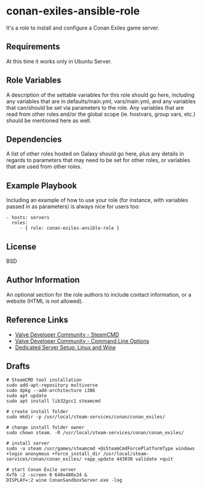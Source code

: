 conan-exiles-ansible-role
=========

It's a role to install and configure a Conan Exiles game server.

Requirements
------------

At this time it works only in Ubuntu Server.

Role Variables
--------------

A description of the settable variables for this role should go here, including
any variables that are in defaults/main.yml, vars/main.yml, and any variables
that can/should be set via parameters to the role. Any variables that are read
from other roles and/or the global scope (ie. hostvars, group vars, etc.) should
be mentioned here as well.

Dependencies
------------

A list of other roles hosted on Galaxy should go here, plus any details in
regards to parameters that may need to be set for other roles, or variables that
are used from other roles.

Example Playbook
----------------

Including an example of how to use your role (for instance, with variables
passed in as parameters) is always nice for users too:

    - hosts: servers
      roles:
         - { role: conan-exiles-ansible-role }

License
-------

BSD

Author Information
------------------

An optional section for the role authors to include contact information, or a
website (HTML is not allowed).


Reference Links
---------------

- [Valve Developer Community - SteamCMD](https://developer.valvesoftware.com/wiki/SteamCMD)
- [Valve Developer Community - Command Line Options](https://developer.valvesoftware.com/wiki/Command_Line_Options)
- [Dedicated Server Setup: Linux and Wine](https://conanexiles.gamepedia.com/Dedicated_Server_Setup:_Linux_and_Wine)

Drafts
------

    # SteamCMD tool installation
    sudo add-apt-repository multiverse
    sudo dpkg --add-architecture i386
    sudo apt update
    sudo apt install lib32gcc1 steamcmd

    # create install folder
    sudo mkdir -p /usr/local/steam-services/conan/conan_exiles/

    # change install folder owner
    sudo chown steam. -R /usr/local/steam-services/conan/conan_exiles/

    # install server
    sudo -u steam /usr/games/steamcmd +@sSteamCmdForcePlatformType windows +login anonymous +force_install_dir /usr/local/steam-services/conan/conan_exiles/ +app_update 443030 validate +quit

    # start Conan Exile server
    Xvfb :2 -screen 0 640x480x24 &
    DISPLAY=:2 wine ConanSandboxServer.exe -log
